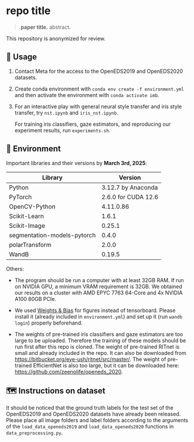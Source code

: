 # repo title

> **paper title.**
> abstract.

This repository is anonymized for review.

## 💁 Usage
1. Contact Meta for the access to the OpenEDS2019 and OpenEDS2020 datasets.

2. Create conda environment with `conda env create -f environment.yml` and then activate the environment with `conda activate imb`.

3. For an interactive play with general neural style transfer and iris style transfer, try `nst.ipynb` and `iris_nst.ipynb`.

    For training iris classifiers, gaze estimators, and reproducing our experiment results, run `experiments.sh`.

## 🔧 Environment
Important libraries and their versions by **March 3rd, 2025**:

| Library | Version |
| --- | ----------- |
| Python | 3.12.7 by Anaconda|
| PyTorch | 2.6.0 for CUDA 12.6 |
| OpenCV-Python | 4.11.0.86 |
| Scikit-Learn | 1.6.1 |
| Scikit-Image | 0.25.1 |
| segmentation-models-pytorch | 0.4.0 |
| polarTransform | 2.0.0 |
| WandB | 0.19.5 |

Others:
- The program should be run a computer with at least 32GB RAM. If run on NVIDIA GPU, a minimum VRAM requirement is 32GB. We obtained our results on a cluster with AMD EPYC 7763 64-Core and 4x NVIDIA A100 80GB PCIe.

- We used [Weights & Bias](https://wandb.ai/site) for figures instead of tensorboard. Please install it (already included in `environment.yml`) and set up it (run `wandb login`) properly beforehand.

- The weights of pre-trained iris classifiers and gaze estimators are too large to be uploaded. Therefore the training of these models should be run first after this repo is cloned. The weight of pre-trained RITnet is small and already included in the repo. It can also be downloaded from https://bitbucket.org/eye-ush/ritnet/src/master/. The weight of pre-trained EfficientNet is also too large, but it can be downloaded here: https://github.com/zeenolife/openeds_2020.

## 🗺 Instructions on dataset
It should be noticed that the ground truth labels for the test set of the OpenEDS2019 and OpenEDS2020 datasets have already been released. Please place all image folders and label folders according to the arguments of the `load_data_openeds2019` and `load_data_openeds2020` functions in `data_preprocessing.py`.